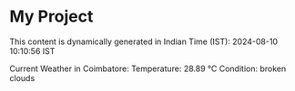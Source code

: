 # My Project

This content is dynamically generated in Indian Time (IST): 2024-08-10 10:10:56 IST


Current Weather in Coimbatore:
Temperature: 28.89 °C
Condition: broken clouds
